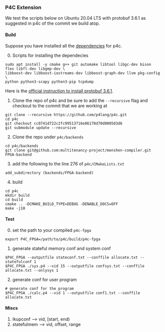 ### P4C Extension

We test the scripts below on Ubuntu 20.04 LTS with protobuf 3.6.1 as suggested in p4c of the commit we build atop.

#### Build
Suppose you have installed all the [dependencies](https://github.com/p4lang/p4c/tree/cc0741d722c2fc99513716e86170d70d000503d6?tab=readme-ov-file#ubuntu-dependencies) for p4c. 

0. Scripts for installing the dependecies

```
sudo apt install -y cmake g++ git automake libtool libgc-dev bison flex libfl-dev libgmp-dev \
libboost-dev libboost-iostreams-dev libboost-graph-dev llvm pkg-config \
python python3-scapy python3-pip tcpdump
```

Here is the [official instruction to install protobuf 3.6.1](https://github.com/protocolbuffers/protobuf/blob/v3.6.1/src/README.md).

1. Clone the repo of p4c and be sure to add the ```--recursive``` flag and checkout to the commit that we are working at

```
git clone --recursive https://github.com/p4lang/p4c.git
cd p4c
git checkout cc0741d722c2fc99513716e86170d70d000503d6
git submodule update --recursive
```

2. Clone the repo under `p4c/backends`

```
cd p4c/backends
git clone git@github.com:multitenancy-project/menshen-compiler.git FPGA-backend
```

3. add the following to the line 276 of `p4c/CMakeLists.txt`
```
add_subdirectory (backends/FPGA-backend)
```

4. build
```
cd p4c
mkdir build
cd build
cmake .. -DCMAKE_BUILD_TYPE=DEBUG -DENABLE_DOCS=OFF
make -j10
```

#### Test
0. set the path to your compiled `p4c-fpga`
```
export P4C_FPGA=/path/to/p4c/build/p4c-fpga
```

1. generate stateful memory conf and system conf
```
$P4C_FPGA --outputfile stateconf.txt --conffile allocate.txt --statefulconf 1
$P4C_FPGA ./sys.p4 --vid 15 --outputfile confsys.txt --conffile allocate.txt --onlysys 1
```

2. generate conf for user program
```
# generate conf for the program
$P4C_FPGA ./calc.p4 --vid 1 --outputfile conf1.txt --conffile allocate.txt
```

#### Miscs
1. lkupconf --> vid, [start, end)
2. statefulmem --> vid, offset, range
